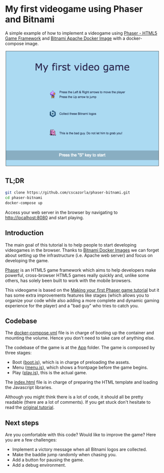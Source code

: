 # My first videogame using Phaser and Bitnami
A simple example of how to implement a videogame using [Phaser - HTML5 Game Framework](https://github.com/photonstorm/phaser) and [Bitnami Apache Docker Image](https://github.com/bitnami/bitnami-docker-apache) with a docker-compose image.

![A web browser showing our videogame implemented with Phaser](./my-first-video-game.png)

## TL;DR
```bash
git clone https://github.com/cscazorla/phaser-bitnami.git
cd phaser-bitnami
docker-compose up
```
Access your web server in the browser by navigating to [http://localhost:8080](http://localhost:8080/) and start playing.

## Introduction
The main goal of this tutorial is to help people to start developing videogames in the browser. Thanks to [Bitnami Docker Images](https://bitnami.com/docker) we can forget about setting up the infrastructure (i.e. Apache web server) and focus on developing the game.

[Phaser](http://phaser.io/) is an HTML5 game framework which aims to help developers make powerful, cross-browser HTML5 games really quickly and, unlike some others, has solely been built to work with the mobile browsers.

This videogame is based on the [Making your first Phaser game tutorial](http://phaser.io/tutorials/making-your-first-phaser-game) but it has some extra improvements features like stages (which allows you to organize your code while also adding a more complete and dynamic gaming experience for the player) and a "bad guy" who tries to catch you.

## Codebase
The [docker-compose.yml](./docker-compose.yml) file is in charge of booting up the container and mounting the volume. Hence you don't need to take care of anything else.

The codebase of the game is at the [App](.app/) folder. The game is composed by three stages:
- Boot ([boot.js](app/js/boot.js)), which is in charge of preloading the assets.
- Menu ([menu.js](app/js/menu.js)), which shows a frontpage before the game begins.
- Play ([play.js](app/js/play.js)), this is the actual game.

The [index.html](app/index.html) file is in charge of preparing the HTML template and loading the Javascript libraries.

Although you might think there is a lot of code, it should all be pretty readable (there are a lot of comments). If you get stuck don't hesitate to read the [original tutorial](http://phaser.io/tutorials/making-your-first-phaser-game).

## Next steps
Are you comfortable with this code? Would like to improve the game? Here you are a few challenges:
- Implement a victory message when all Bitnami logos are collected.
- Make the baddie jump randomly when chasing you.
- Add a button for pausing the game.
- Add a debug environment.
